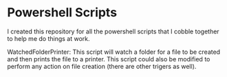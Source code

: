 # Powershell Scripts

I created this repository for all the powershell scripts that I cobble together to help me do things at work.

WatchedFolderPrinter:
This script will watch a folder for a file to be created and then prints the file to a printer. This script could also be modified to perform any action on file creation (there are other trigers as well). 
